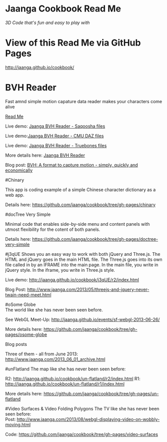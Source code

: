 Jaanga Cookbook Read Me
=======================

_3D Code that's fun and easy to play with_  

# View of this Read Me via GitHub Pages
<http://jaanga.github.io/cookbook/>

# BVH Reader   
Fast amnd simple motion capature data reader makes your characters come alive  

[Read Me]( https://github.com/jaanga/cookbook/blob/gh-pages/readme.md )


Live demo: [Jaanga BVH Reader - Saqoosha files]( http://jaanga.github.io/cookbook/bvh-reader/r1/bvh-reader-saqoosha.html )

Live demo:[Jaanga BVH Reader - CMU DAZ files]( http://jaanga.github.io/cookbook/bvh-reader/r1/bvh-reader-saqoosha-cmu-daz.html)

Live demo: [Jaanga BVH Reader - Truebones files](http://jaanga.github.io/cookbook/bvh-reader/r1/bvh-reader-saqoosha-truebones.html )

More details here: [Jaanga BVH Reader]( https://github.com/jaanga/cookbook/tree/gh-pages/bvh-reader )

Blog post: [BVH: A format to capture motion - simply, quickly and economically](http://www.jaanga.com/2013/09/bvh-format-to-capture-motion-simply.html )

#Chinary

This app is coding example of a simple Chinese character dictionary as a web app.  

Details here: <https://github.com/jaanga/cookbook/tree/gh-pages/chinary>

#docTree Very Simple

Minimal code that enables side-by-side menu and content panels with utmost flexibility for the cotent of both panels.

Details here: <https://github.com/jaanga/cookbook/tree/gh-pages/doctree-very-simple>


#j3qUE
Shows you an easy way to work with both jQuery and Three.js. The HTML and jQuery goes in the main HTML file. The Three.js goes into its own file called in by an IFRAME into the main page. In the main file, you write in jQuery style. In the iframe, you write in Three.js style.

Live demo: <http://jaanga.github.io/cookbook/j3qUE/r2/index.html>

Blog Post: <http://www.jaanga.com/2013/05/threejs-and-jquery-never-twain-need-meet.html>

#oSome Globe  
The world like she has never been seen before.  

See WebGL Meet-Up: <http://jaanga.github.io/events/sf-webgl-2013-06-26/>

More details here: https://github.com/jaanga/cookbook/tree/gh-pages/osome-globe  

Blog posts  

Three of them - all from June 2013: <http://www.jaanga.com/2013_06_01_archive.html>

#unFlatland
The map like she has never been seen before:  

R2: <http://jaanga.github.io/cookbook/un-flatland/r2/index.html>
R1: <http://jaanga.github.io/cookbook/un-flatland/r1/index.html>  

More details here: <https://github.com/jaanga/cookbook/tree/gh-pages/un-flatland> 


#Video Surfaces & Video Folding Polygons
The TV like she has never been seen before:  
Post: <http://www.jaanga.com/2013/08/webgl-displaying-video-on-wobbly-moving.html>   

Code: <https://github.com/jaanga/cookbook/tree/gh-pages/video-surfaces>

